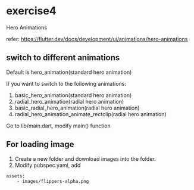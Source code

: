 # exercise4

Hero Animations 

refer: https://flutter.dev/docs/development/ui/animations/hero-animations

## switch to different animations
Default is hero_animation(standard hero animation)

If you want to switch to the following animations:
1. basic_hero_animation(standard hero animation)
2. radial_hero_animation(radial hero animation)
3. basic_radial_hero_animation(radial hero animation)
4. radial_hero_animation_animate_rectclip(radial hero animation)

Go to lib/main.dart, modify main() function



## For loading image
1. Create a new folder and download images into the folder. 
2. Modify pubspec.yaml, add 
```
assets:
    - images/flippers-alpha.png
```

